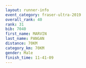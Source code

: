 ```yaml
---
layout: runner-info 
event_category: fraser-ultra-2019 
overall_rank: 40
rank: 31
bib: 7040
first_name: MARVIN
last_name: PANGAN
distance: 70KM
category_km: 70KM
gender: Male
finish_time: 11-41-09
---
```

